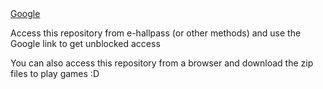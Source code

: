 <html>
     <body>
          <a href="https://www.google.com/">Google</a>
          <p> Access this repository from e-hallpass (or other methods) and use the Google link to get unblocked access</p>
          <p> You can also access this repository from a browser and download the zip files to play games :D</p>
     </body>
</html>
